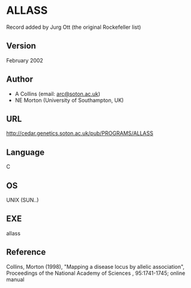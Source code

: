 # ALLASS
Record added by Jurg Ott (the original Rockefeller list)

## Version
February 2002

## Author
* A Collins (email: arc@soton.ac.uk)
* NE Morton (University of Southampton, UK)

## URL
http://cedar.genetics.soton.ac.uk/pub/PROGRAMS/ALLASS

## Language
C

## OS
UNIX (SUN..)

## EXE
allass

## Reference
Collins, Morton (1998), "Mapping a disease locus by allelic association", Proceedings of the National Academy of Sciences , 95:1741-1745; online manual